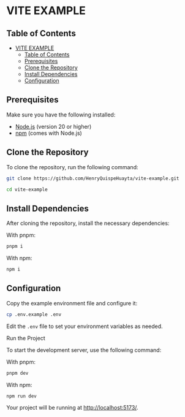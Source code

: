 # VITE EXAMPLE

## Table of Contents

- [VITE EXAMPLE](#vite-example)
  - [Table of Contents](#table-of-contents)
  - [Prerequisites](#prerequisites)
  - [Clone the Repository](#clone-the-repository)
  - [Install Dependencies](#install-dependencies)
  - [Configuration](#configuration)

## Prerequisites

Make sure you have the following installed:

- [Node.js](https://nodejs.org/) (version 20 or higher)
- [npm](https://www.npmjs.com/) (comes with Node.js)

## Clone the Repository

To clone the repository, run the following command:

```sh
git clone https://github.com/HenryQuispeHuayta/vite-example.git
```

```sh
cd vite-example
```

## Install Dependencies

After cloning the repository, install the necessary dependencies:

With pnpm:

```sh
pnpm i
```

With npm:

```sh
npm i
```

## Configuration

Copy the example environment file and configure it:

```sh
cp .env.example .env
```

Edit the `.env` file to set your environment variables as needed.

Run the Project

To start the development server, use the following command:

With pnpm:

```sh
pnpm dev
```

With npm:

```sh
npm run dev
```

Your project will be running at [http://localhost:5173/](http://localhost:5173/).
